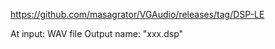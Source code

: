 https://github.com/masagrator/VGAudio/releases/tag/DSP-LE

At input: WAV file
Output name: "xxx.dsp"